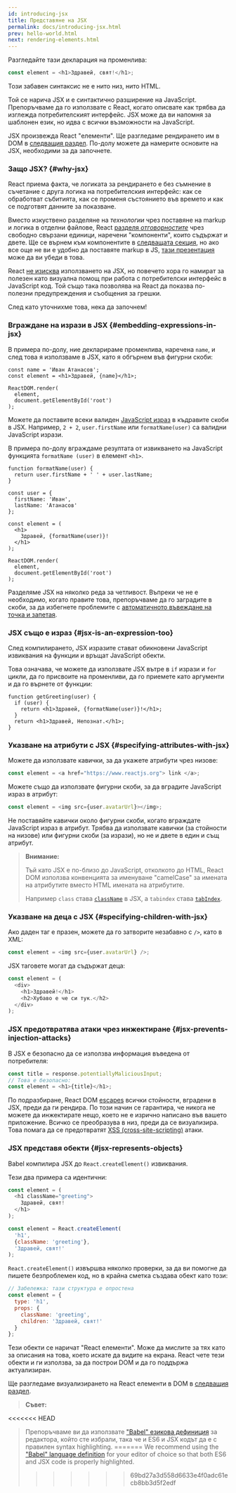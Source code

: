 ```yaml
---
id: introducing-jsx
title: Представяне на JSX
permalink: docs/introducing-jsx.html
prev: hello-world.html
next: rendering-elements.html
---
```


Разгледайте тази декларация на променлива:

```js
const element = <h1>Здравей, свят!</h1>;
```

Този забавен синтаксис не е нито низ, нито HTML.

Той се нарича JSX и е синтактично разширение на JavaScript. Препоръчваме да го използвате с React, когато описвате как трябва да изглежда потребителският интерфейс. JSX може да ви напомня за шаблонен език, но идва с всички възможности на JavaScript.

JSX произвежда React "елементи". Ще разгледаме рендирането им в DOM в [следващия раздел](/docs/rendering-elements.html). По-долу можете да намерите основите на JSX, необходими за да започнете.

### Защо JSX? {#why-jsx}

React приема факта, че логиката за рендирането е без съмнение в съчетание с друга логика на потребителския интерфейс: как се обработват събитията, как се променя състоянието във времето и как се подготвят данните за показване.

Вместо изкуствено разделяне на *технологии* чрез поставяне на markup и логика в отделни файлове, React [разделя *отговорностите*](https://en.wikipedia.org/wiki/Separation_of_concerns) чрез свободно свързани единици, наречени "компоненти", които съдържат и двете. Ще се върнем към компонентите в [следващата секция](/docs/components-and-props.html), но ако все още не ви е удобно да поставяте markup в JS, [тази презентация](https://www.youtube.com/watch?v=x7cQ3mrcKaY) може да ви убеди в това.

React [не изисква](/docs/react-without-jsx.html) използването на JSX, но повечето хора го намират за полезен като визуална помощ при работа с потребителски интерфейс в JavaScript код. Той също така позволява на React да показва по-полезни предупреждения и съобщения за грешки.

След като уточнихме това, нека да започнем!

### Вграждане на изрази в JSX {#embedding-expressions-in-jsx}

В примера по-долу, ние декларираме променлива, наречена `name`, и след това я използваме в JSX, като я обгърнем във фигурни скоби:

```js{1,2}
const name = 'Иван Атанасов';
const element = <h1>Здравей, {name}</h1>;

ReactDOM.render(
  element,
  document.getElementById('root')
);
```

Можете да поставите всeки валиден [JavaScript израз](https://developer.mozilla.org/en-US/docs/Web/JavaScript/Guide/Expressions_and_Operators#Expressions) в къдравите скоби в JSX. Например, `2 + 2`, `user.firstName` или `formatName(user)` са валидни JavaScript изрази.

В примера по-долу вграждаме резултата от извикването на JavaScript функцията `formatName (user)` в елемент `<h1>`.

```js{12}
function formatName(user) {
  return user.firstName + ' ' + user.lastName;
}

const user = {
  firstName: 'Иван',
  lastName: 'Атанасов'
};

const element = (
  <h1>
    Здравей, {formatName(user)}!
  </h1>
);

ReactDOM.render(
  element,
  document.getElementById('root')
);
```

[](codepen://introducing-jsx)

Разделяме JSX на няколко реда за четливост. Въпреки че не е необходимо, когато правите това, препоръчваме да го заградите в скоби, за да избегнете проблемите с [автоматичното въвеждане на точка и запетая](http://stackoverflow.com/q/2846283).

### JSX също е израз {#jsx-is-an-expression-too}

След компилирането, JSX изразите стават обикновени JavaScript извиквания на функции и връщат JavaScript обекти.

Това означава, че можете да използвате JSX вътре в `if` изрази и `for` цикли, да го присвоите на променливи, да го приемете като аргументи и да го върнете от функции:

```js{3,5}
function getGreeting(user) {
  if (user) {
    return <h1>Здравей, {formatName(user)}!</h1>;
  }
  return <h1>Здравей, Непознат.</h1>;
}
```

### Указване на атрибути с JSX {#specifying-attributes-with-jsx}

Можете да използвате кавички, за да укажете атрибути чрез низове:

```js
const element = <a href="https://www.reactjs.org"> link </a>;
```

Можете също да използвате фигурни скоби, за да вградите JavaScript израз в атрибут:

```js
const element = <img src={user.avatarUrl}></img>;
```

Не поставяйте кавички около фигурни скоби, когато вграждате JavaScript израз в атрибут. Трябва да използвате кавички (за стойности на низове) или фигурни скоби (за изрази), но не и двете в един и същ атрибут.

>**Внимание:**
>
>Тъй като JSX е по-близо до JavaScript, отколкото до HTML, React DOM използва конвенцията за именуване "camelCase" за имената на атрибутите вместо HTML имената на атрибутите.
>
>Например `class` става [`className`](https://developer.mozilla.org/en-US/docs/Web/API/Element/className) в JSX, а `tabindex` става [`tabIndex`](https://developer.mozilla.org/en-US/docs/Web/API/HTMLElement/tabIndex).

### Указване на деца с JSX {#specifying-children-with-jsx}

Ако даден таг е празен, можете да го затворите незабавно с `/>`, като в XML:

```js
const element = <img src={user.avatarUrl} />;
```

JSX таговете могат да съдържат деца:

```js
const element = (
  <div>
    <h1>Здравей!</h1>
    <h2>Хубаво е че си тук.</h2>
  </div>
);
```

### JSX предотвратява атаки чрез инжектиране {#jsx-prevents-injection-attacks}

В JSX е безопасно да се използва информация въведена от потребителя:

```js
const title = response.potentiallyMaliciousInput;
// Това е безопасно:
const element = <h1>{title}</h1>;
```

По подразбиране, React DOM [escapes](http://stackoverflow.com/questions/7381974/which-characters-need-to-be-escaped-on-html) всички стойности, вградени в JSX, преди да ги рендира. По този начин се гарантира, че никога не можете да инжектирате нещо, което не е изрично написано във вашето приложение. Всичко се преобразува в низ, преди да се визуализира. Това помага да се предотвратят [XSS (cross-site-scripting)](https://en.wikipedia.org/wiki/Cross-site_scripting) атаки.

### JSX представя обекти {#jsx-represents-objects}

Babel компилира JSX до `React.createElement()` извиквания.

Тези два примера са идентични:

```js
const element = (
  <h1 className="greeting">
    Здравей, свят!
  </h1>
);
```

```js
const element = React.createElement(
  'h1',
  {className: 'greeting'},
  'Здравей, свят!'
);
```

`React.createElement()` извършва няколко проверки, за да ви помогне да пишете безпроблемен код, но в крайна сметка създава обект като този:

```js
// Забележка: тази структура е опростена
const element = {
  type: 'h1',
  props: {
    className: 'greeting',
    children: 'Здравей, свят!'
  }
};
```

Тези обекти се наричат ​​"React елементи". Може да мислите за тях като за описания на това, което искате да видите на екрана. React чете тези обекти и ги използва, за да построи DOM и да го поддържа актуализиран.

Ще разгледаме визуализирането на React елементи в DOM в [следващия раздел](/docs/rendering-elements.html).

>**Съвет:**
>
<<<<<<< HEAD

>Препоръчваме ви да използвате ["Babel" езикова дефиниция](http://babeljs.io/docs/editors) за редактора, който сте избрали, така че и ES6 и JSX кодът да е с правилен syntax highlighting.
=======
>We recommend using the ["Babel" language definition](https://babeljs.io/docs/en/next/editors) for your editor of choice so that both ES6 and JSX code is properly highlighted.
>>>>>>> 69bd27a3d558d6633e4f0adc61ecb8bb3d5f2edf
